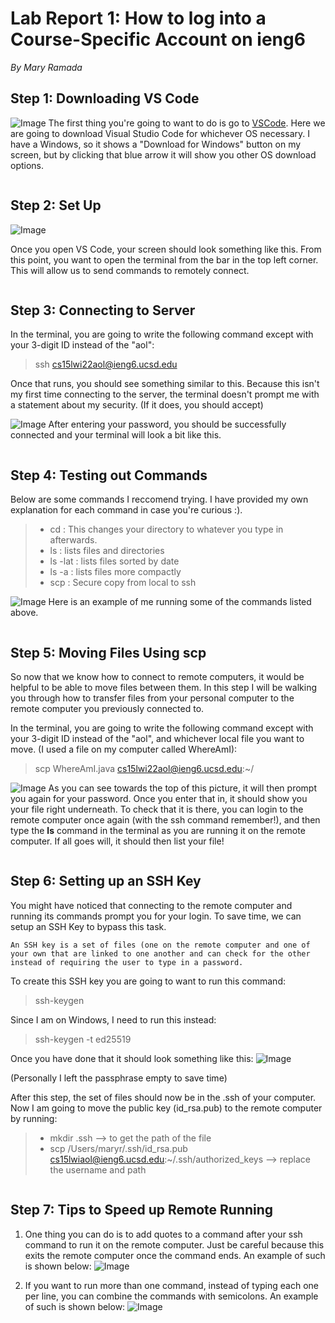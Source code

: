 # Lab Report 1: How to log into a Course-Specific Account on ieng6
*By Mary Ramada*

## Step 1: Downloading VS Code
![Image](download.PNG)
The first thing you're going to want to do is go to [VSCode](code.visualstudio.com).
Here we are going to download Visual Studio Code for whichever OS necessary. I have a Windows, so it shows a "Download for Windows" button on my screen, but by clicking that blue arrow it will show you other OS download options. 
```
```
## Step 2: Set Up 
![Image](ss1.png)

Once you open VS Code, your screen should look something like this. From this point, you want to open the terminal from the bar in the top left corner. This will allow us to send commands to remotely connect. 
```
```
## Step 3: Connecting to Server
In the terminal, you are going to write the following command except with your 3-digit ID instead of the "aol": 
> ssh cs15lwi22aol@ieng6.ucsd.edu

Once that runs, you should see something similar to this. Because this isn't my first time connecting to the server, the terminal doesn't prompt me with a statement about my security. (If it does, you should accept)

![Image](ss3.PNG)
After entering your password, you should be successfully connected and your terminal will look a bit like this. 
```
```
## Step 4: Testing out Commands
Below are some commands I reccomend trying. I have provided my own explanation for each command in case you're curious :). 

>  * cd : This changes your directory to whatever you type in afterwards.
> * ls : lists files and directories 
> * ls -lat : lists files sorted by date
> * ls -a : lists files more compactly
> * scp : Secure copy from local to ssh

![Image](ss4.PNG)
Here is an example of me running some of the commands listed above. 
```
```
## Step 5: Moving Files Using scp
So now that we know how to connect to remote computers, it would be helpful to be able to move files between them. In this step I will be walking you through how to transfer files from your personal computer to the remote computer you previously connected to. 

In the terminal, you are going to write the following command except with your 3-digit ID instead of the "aol", and whichever local file you want to move. (I used a file on my computer called WhereAmI): 
> scp WhereAmI.java cs15lwi22aol@ieng6.ucsd.edu:~/

![Image](ss5.PNG)
As you can see towards the top of this picture, it will then prompt you again for your password. Once you enter that in, it should show you your file right underneath. To check that it is there, you can login to the remote computer once again (with the ssh command remember!), and then type the **ls** command in the terminal as you are running it on the remote computer. If all goes will, it should then list your file!
```
```
## Step 6: Setting up an SSH Key
You might have noticed that connecting to the remote computer and running its commands prompt you for your login. To save time, we can setup an SSH Key to bypass this task. 

`An SSH key is a set of files (one on the remote computer and one of your own that are linked to one another and can check for the other instead of requiring the user to type in a password.`

To create this SSH key you are going to want to run this command: 
> ssh-keygen

Since I am on Windows, I need to run this instead: 
> ssh-keygen -t ed25519 

Once you have done that it should look something like this:
![Image](ss6.PNG)

(Personally I left the passphrase empty to save time)

After this step, the set of files should now be in the .ssh of your computer. Now I am going to move the public key (id_rsa.pub) to the remote computer by running:
> * mkdir .ssh --> to get the path of the file
> * scp /Users/maryr/.ssh/id_rsa.pub cs15lwiaol@ieng6.ucsd.edu:~/.ssh/authorized_keys --> replace the username and path

```
```

## Step 7: Tips to Speed up Remote Running
1. One thing you can do is to add quotes to a command after your ssh command to run it on the remote computer. Just be careful because this exits the remote computer once the command ends. An example of such is shown below: 
![Image](ss7.PNG)

2. If you want to run more than one command, instead of typing each one per line, you can combine the commands with semicolons. An example of such is shown below: 
![Image](ss8.PNG)




